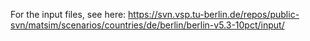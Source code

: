 For the input files, see here: https://svn.vsp.tu-berlin.de/repos/public-svn/matsim/scenarios/countries/de/berlin/berlin-v5.3-10pct/input/